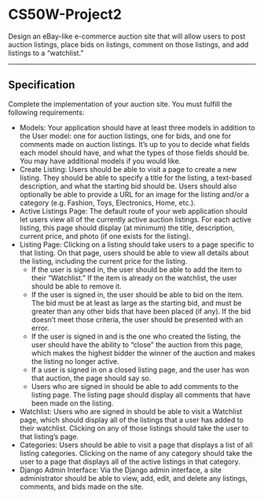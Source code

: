 # CS50W-Project2
Design an eBay-like e-commerce auction site that will allow users to post auction listings, place bids on listings, comment on those listings, and add listings to a “watchlist.”

---

## Specification
Complete the implementation of your auction site. You must fulfill the following requirements:

 - Models: Your application should have at least three models in addition to the User model: one for auction listings, one for bids, and one for comments made on auction listings. It’s up to you to decide what fields each model should have, and what the types of those fields should be. You may have additional models if you would like.
 - Create Listing: Users should be able to visit a page to create a new listing. They should be able to specify a title for the listing, a text-based description, and what the starting bid should be. Users should also optionally be able to provide a URL for an image for the listing and/or a category (e.g. Fashion, Toys, Electronics, Home, etc.).
 - Active Listings Page: The default route of your web application should let users view all of the currently active auction listings. For each active listing, this page should display (at minimum) the title, description, current price, and photo (if one exists for the listing).
 - Listing Page: Clicking on a listing should take users to a page specific to that listing. On that page, users should be able to view all details about the listing, including the current price for the listing.
   - If the user is signed in, the user should be able to add the item to their “Watchlist.” If the item is already on the watchlist, the user should be able to remove it.
   - If the user is signed in, the user should be able to bid on the item. The bid must be at least as large as the starting bid, and must be greater than any other bids that have been placed (if any). If the bid doesn’t meet those criteria, the user should be presented with an error.
   - If the user is signed in and is the one who created the listing, the user should have the ability to “close” the auction from this page, which makes the highest bidder the winner of the auction and makes the listing no longer active.
   - If a user is signed in on a closed listing page, and the user has won that auction, the page should say so.
   - Users who are signed in should be able to add comments to the listing page. The listing page should display all comments that have been made on the listing.
 - Watchlist: Users who are signed in should be able to visit a Watchlist page, which should display all of the listings that a user has added to their watchlist. Clicking on any of those listings should take the user to that listing’s page.
 - Categories: Users should be able to visit a page that displays a list of all listing categories. Clicking on the name of any category should take the user to a page that displays all of the active listings in that category.
 - Django Admin Interface: Via the Django admin interface, a site administrator should be able to view, add, edit, and delete any listings, comments, and bids made on the site.
